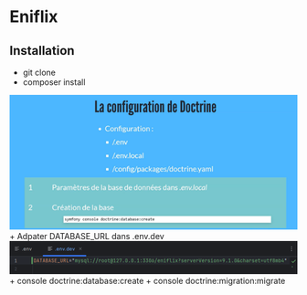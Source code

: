 # Eniflix

## Installation

+ git clone
+ composer install
<img src="assets/images/readme/doctrine.png">
+ Adpater DATABASE_URL dans .env.dev
<img src="assets/images/readme/database.png">
+ console doctrine:database:create
+ console doctrine:migration:migrate
